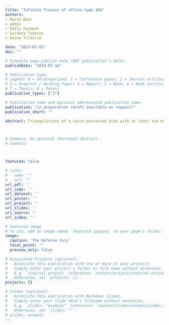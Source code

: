 ```yaml
---
title: "Infinite friezes of affine type $D$"
authors:
- Karin Baur
- admin
- Emily Gunawan
- Gordana Todorov
- Emine Yıldırım

date: "2023-02-01"
doi: ""

# Schedule page publish date (NOT publication's date).
publishDate: "2019-07-16"

# Publication type.
# Legend: 0 = Uncategorized; 1 = Conference paper; 2 = Journal article;
# 3 = Preprint / Working Paper; 4 = Report; 5 = Book; 6 = Book section;
# 7 = Thesis; 8 = Patent
publication_types: ["3"]

# Publication name and optional abbreviated publication name.
publication: "in preparation (draft available on request)"
publication_short: ""

abstract: Triangulations of a twice punctured disk with at least two marked points on the boundary are associated to cluster categories of affine type $D$. Indecomposable objects in these categories can be arranged in three tubes using the Auslander-Reiten quiver, and the evaluation of the corresponding cluster variables give infinite friezes. We study these three friezes and their corresponding arcs on the surface and show that their three growth coefficients are equal.



# Summary. An optional shortened abstract.
# summary: 



featured: false

# links:
# - name: ""
#   url: ""
url_pdf: ''
url_code: ''
url_dataset: ''
url_poster: ''
url_project: ''
url_slides: ''
url_source: ''
url_video: ''

# Featured image
# To use, add an image named `featured.jpg/png` to your page's folder. 
image:
  caption: 'The Defense Jury'
  focal_point: ""
  preview_only: false

# Associated Projects (optional).
#   Associate this publication with one or more of your projects.
#   Simply enter your project's folder or file name without extension.
#   E.g. `internal-project` references `content/project/internal-project/index.md`.
#   Otherwise, set `projects: []`.
projects: []

# Slides (optional).
#   Associate this publication with Markdown slides.
#   Simply enter your slide deck's filename without extension.
#   E.g. `slides: "example"` references `content/slides/example/index.md`.
#   Otherwise, set `slides: ""`.
# slides: example
---
```






